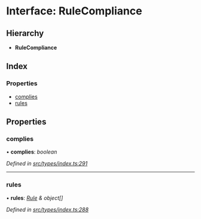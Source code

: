 # Interface: RuleCompliance

## Hierarchy

* **RuleCompliance**

## Index

### Properties

* [complies](rulecompliance.md#complies)
* [rules](rulecompliance.md#rules)

## Properties

###  complies

• **complies**: *boolean*

*Defined in [src/types/index.ts:291](https://github.com/PolymathNetwork/polymesh-sdk/blob/59d9411/src/types/index.ts#L291)*

___

###  rules

• **rules**: *[Rule](rule.md) & object[]*

*Defined in [src/types/index.ts:288](https://github.com/PolymathNetwork/polymesh-sdk/blob/59d9411/src/types/index.ts#L288)*
